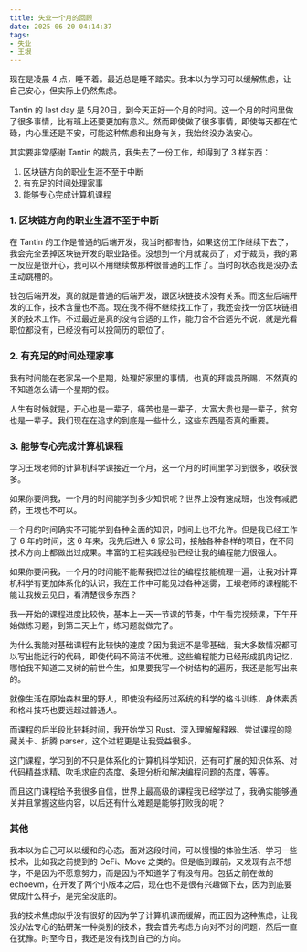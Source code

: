 ```yaml
---
title: 失业一个月的回顾
date: 2025-06-20 04:14:37
tags: 
- 失业
- 王垠
---
```


现在是凌晨 4 点，睡不着。最近总是睡不踏实。我本以为学习可以缓解焦虑，让自己安心，但实际上仍然焦虑。

Tantin 的 last day 是 5月20日，到今天正好一个月的时间。这一个月的时间里做了很多事情，比有班上还要更加有意义。然而即使做了很多事情，即使每天都在忙碌，内心里还是不安，可能这种焦虑和出身有关，我始终没办法安心。

其实要非常感谢 Tantin 的裁员，我失去了一份工作，却得到了 3 样东西：
1. 区块链方向的职业生涯不至于中断
2. 有充足的时间处理家事
3. 能够专心完成计算机课程

### 1. 区块链方向的职业生涯不至于中断

在 Tantin 的工作是普通的后端开发，我当时都害怕，如果这份工作继续下去了，我会完全丢掉区块链开发的职业路径。没想到一个月就裁员了，对于裁员，我的第一反应是很开心，我可以不用继续做那种很普通的工作了。当时的状态我是没办法主动跳槽的。

钱包后端开发，真的就是普通的后端开发，跟区块链技术没有关系。而这些后端开发的工作，技术含量也不高。现在我不得不继续找工作了，我还会找一份区块链相关的技术工作。不过最近是真的没有合适的工作，能力合不合适先不说，就是光看职位都没有，已经没有可以投简历的职位了。

### 2. 有充足的时间处理家事

我有时间能在老家呆一个星期，处理好家里的事情，也真的拜裁员所赐，不然真的不知道怎么请一个星期的假。

人生有时候就是，开心也是一辈子，痛苦也是一辈子，大富大贵也是一辈子，贫穷也是一辈子。我们现在在追求的到底是一些什么，这些东西是否真的重要。

### 3. 能够专心完成计算机课程

学习王垠老师的计算机科学课接近一个月，这一个月的时间里学习到很多，收获很多。

如果你要问我，一个月的时间能学到多少知识呢？世界上没有速成班，也没有减肥药，王垠也不可以。

一个月的时间确实不可能学到各种全面的知识，时间上也不允许。但是我已经工作了 6 年的时间，这 6 年来，我先后进入 6 家公司，接触各种各样的项目，在不同技术方向上都做出过成果。丰富的工程实践经验已经让我的编程能力很强大。

如果你要问我，一个月的时间能不能帮我把过往的编程技能梳理一遍，让我对计算机科学有更加体系化的认识，我在工作中可能见过各种迷雾，王垠老师的课程能不能让我拨云见日，看清楚很多东西？

我一开始的课程进度比较快，基本上一天一节课的节奏，中午看完视频课，下午开始做练习题，到第二天上午，练习题就做完了。

为什么我能对基础课程有比较快的速度？因为我远不是零基础，我大多数情况都可以写出能运行的代码，即使代码不简洁不优雅。这些编程能力已经形成肌肉记忆，哪怕我不知道二叉树的前世今生，如果要我写一个树结构的遍历，我还是能写出来的。

就像生活在原始森林里的野人，即使没有经历过系统的科学的格斗训练，身体素质和格斗技巧也要远超过普通人。

而课程的后半段比较耗时间，我开始学习 Rust、深入理解解释器、尝试课程的隐藏关卡、折腾 parser，这个过程更是让我受益很多。

这门课程，学习到的不只是体系化的计算机科学知识，还有可扩展的知识体系、对代码精益求精、吹毛求疵的态度、条理分析和解决编程问题的态度，等等。

而且这门课程给予我很多自信，世界上最高级的课程我已经学过了，我确实能够通关并且掌握这些内容，以后还有什么难题是能够打败我的呢？

### 其他

我本以为自己可以以缓和的心态，面对这段时间，可以慢慢的体验生活、学习一些技术，比如我之前提到的 DeFi、Move 之类的。但是临到跟前，又发现有点不想学，不是因为不愿意努力，而是因为不知道学了有没有用。包括之前在做的 echoevm，在开发了两个小版本之后，现在也不是很有兴趣做下去，因为到底要做成什么样子，是完全没底的。

我的技术焦虑似乎没有很好的因为学了计算机课而缓解，而正因为这种焦虑，让我没办法专心的钻研某一种类别的技术，我会首先考虑方向对不对的问题，然后一直在犹豫。时至今日，我还是没有找到自己的方向。


